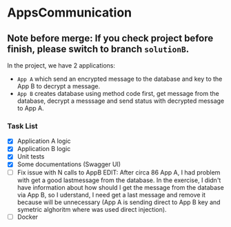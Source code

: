 # AppsCommunication
## Note before merge: If you check project before finish, please switch to branch `solutionB`.

In the project, we have 2 applications:

 * `App A` which send an encrypted message to the database and key to the App B to decrypt a message.
 * `App B` creates database using method code first, get message from the database, decrypt a messsage and send status with decrypted message to App A.

### Task List

- [x] Application A logic
- [x] Application B logic
- [x] Unit tests
- [x] Some documentations (Swagger UI)
- [ ] Fix issue with N calls to AppB 
      EDIT: After circa 86 App A, I had problem with get a good lastmessage from the database.
            In the exercise, I didn't have information about how should I get the message from the database via App B, so I uderstand, I need get a last message and                 remove it because will be unnecessary (App A is sending direct to App B key and symetric alghoritm where was used direct injection).
- [ ] Docker 
